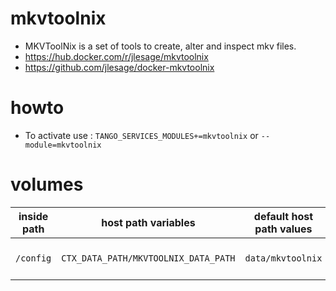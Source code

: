# mkvtoolnix

* MKVToolNix is a set of tools to create, alter and inspect mkv files.
* https://hub.docker.com/r/jlesage/mkvtoolnix
* https://github.com/jlesage/docker-mkvtoolnix

# howto

* To activate use : `TANGO_SERVICES_MODULES+=mkvtoolnix` or `--module=mkvtoolnix`

# volumes

| inside path | host path variables | default host path values | desc |
|-|-|-|-|
| `/config` | `CTX_DATA_PATH/MKVTOOLNIX_DATA_PATH` | `data/mkvtoolnix` | contains mkvtoolnix config |